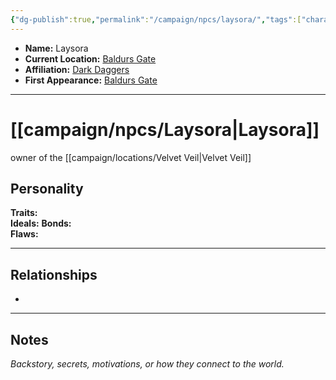 ```yaml
---
{"dg-publish":true,"permalink":"/campaign/npcs/laysora/","tags":["character","npc"],"noteIcon":"","created":"2025-10-26T10:44:26.463-07:00","updated":"2025-10-27T22:21:27.796-07:00"}
---
```



<p><span><ul>
<li dir="auto"><strong>Name:</strong> Laysora</li>
<li dir="auto"><strong>Current Location:</strong> <a data-tooltip-position="top" aria-label="campaign/locations/Baldurs Gate.md" data-href="campaign/locations/Baldurs Gate.md" href="campaign/locations/Baldurs Gate.md" class="internal-link" target="_blank" rel="noopener nofollow">Baldurs Gate</a></li>
<li dir="auto"><strong>Affiliation:</strong> <a data-tooltip-position="top" aria-label="campaign/factions/Dark Daggers.md" data-href="campaign/factions/Dark Daggers.md" href="campaign/factions/Dark Daggers.md" class="internal-link" target="_blank" rel="noopener nofollow">Dark Daggers</a></li>
<li dir="auto"><strong>First Appearance:</strong> <a data-tooltip-position="top" aria-label="campaign/locations/Baldurs Gate.md" data-href="campaign/locations/Baldurs Gate.md" href="campaign/locations/Baldurs Gate.md" class="internal-link" target="_blank" rel="noopener nofollow">Baldurs Gate</a></li>
</ul></span></p>

---

# [[campaign/npcs/Laysora\|Laysora]]
owner of the [[campaign/locations/Velvet Veil\|Velvet Veil]]
## Personality
**Traits:**  
**Ideals:** 
**Bonds:**  
**Flaws:**  

---

## Relationships
- 

---

## Notes
*Backstory, secrets, motivations, or how they connect to the world.*